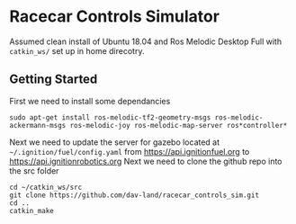 # Racecar Controls Simulator

Assumed clean install of Ubuntu 18.04 and Ros Melodic Desktop Full with `catkin_ws/` set up in home direcotry.

## Getting Started

First we need to install some dependancies
```
sudo apt-get install ros-melodic-tf2-geometry-msgs ros-melodic-ackermann-msgs ros-melodic-joy ros-melodic-map-server ros*controller*
```
Next we need to update the server for gazebo located at `~/.ignition/fuel/config.yaml` from https://api.ignitionfuel.org to https://api.ignitionrobotics.org
Next we need to clone the github repo into the src folder
```
cd ~/catkin_ws/src
git clone https://github.com/dav-land/racecar_controls_sim.git
cd ..
catkin_make
```